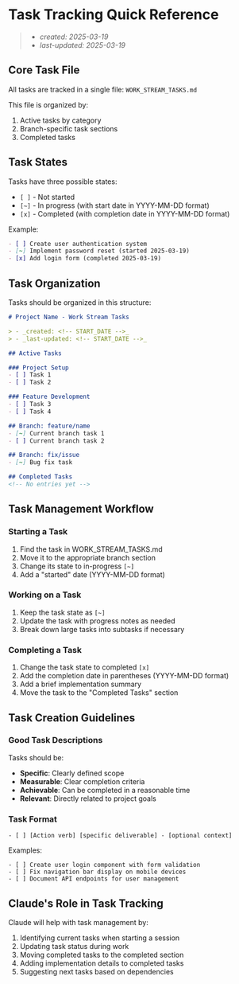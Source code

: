 # Task Tracking Quick Reference

> - _created: 2025-03-19_
> - _last-updated: 2025-03-19_

## Core Task File

All tasks are tracked in a single file: `WORK_STREAM_TASKS.md`

This file is organized by:
1. Active tasks by category
2. Branch-specific task sections
3. Completed tasks

## Task States

Tasks have three possible states:
- `[ ]` - Not started
- `[~]` - In progress (with start date in YYYY-MM-DD format)
- `[x]` - Completed (with completion date in YYYY-MM-DD format)

Example:
```markdown
- [ ] Create user authentication system
- [~] Implement password reset (started 2025-03-19)
- [x] Add login form (completed 2025-03-19)
```

## Task Organization

Tasks should be organized in this structure:

```markdown
# Project Name - Work Stream Tasks

> - _created: <!-- START_DATE -->_
> - _last-updated: <!-- START_DATE -->_

## Active Tasks

### Project Setup
- [ ] Task 1
- [ ] Task 2

### Feature Development
- [ ] Task 3
- [ ] Task 4

## Branch: feature/name
- [~] Current branch task 1
- [ ] Current branch task 2

## Branch: fix/issue
- [~] Bug fix task

## Completed Tasks
<!-- No entries yet -->
```

<!-- Note for Claude: When helping users set up their project, replace the START_DATE placeholders with the actual project creation date in YYYY-MM-DD format -->

## Task Management Workflow

### Starting a Task

1. Find the task in WORK_STREAM_TASKS.md
2. Move it to the appropriate branch section
3. Change its state to in-progress `[~]`
4. Add a "started" date (YYYY-MM-DD format)

### Working on a Task

1. Keep the task state as `[~]`
2. Update the task with progress notes as needed
3. Break down large tasks into subtasks if necessary

### Completing a Task

1. Change the task state to completed `[x]`
2. Add the completion date in parentheses (YYYY-MM-DD format)
3. Add a brief implementation summary
4. Move the task to the "Completed Tasks" section

## Task Creation Guidelines

### Good Task Descriptions

Tasks should be:
- **Specific**: Clearly defined scope
- **Measurable**: Clear completion criteria
- **Achievable**: Can be completed in a reasonable time
- **Relevant**: Directly related to project goals

### Task Format

```
- [ ] [Action verb] [specific deliverable] - [optional context]
```

Examples:
```
- [ ] Create user login component with form validation
- [ ] Fix navigation bar display on mobile devices
- [ ] Document API endpoints for user management
```

## Claude's Role in Task Tracking

Claude will help with task management by:

1. Identifying current tasks when starting a session
2. Updating task status during work
3. Moving completed tasks to the completed section
4. Adding implementation details to completed tasks
5. Suggesting next tasks based on dependencies

<!-- Note for Claude: When updating the WORK_STREAM_TASKS.md file, ensure you update the last-updated date and maintain consistent formatting. Always use YYYY-MM-DD format for all dates. -->